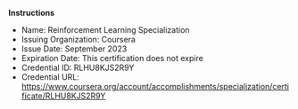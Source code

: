 **Instructions**

* Name: Reinforcement Learning Specialization
* Issuing Organization: Coursera
* Issue Date: September 2023
* Expiration Date: This certification does not expire
* Credential ID: RLHU8KJS2R9Y
* Credential URL: https://www.coursera.org/account/accomplishments/specialization/certificate/RLHU8KJS2R9Y